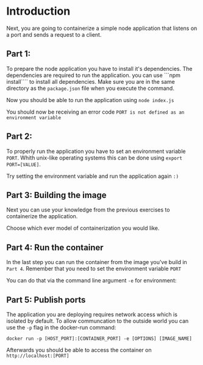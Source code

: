 # Introduction
Next, you are going to containerize a simple node application that listens on a port and sends a request to a client.

## Part 1:
To prepare the node application you have to install it's dependencies. The dependencies are required to run the application. you can use
```npm install````
to install all dependencies.
Make sure you are in the same directory as the `package.json` file when you execute the command.

Now you should be able to run the application using
```node index.js```

You should now be receiving an error code `PORT is not defined as an environment variable`

## Part 2:

To properly run the application you have to set an environment variable `PORT`.
Whith unix-like operating systems this can be done using `export PORT=[VALUE]`.

Try setting the environment variable and run the application again `:)`

## Part 3: Building the image
Next you can use your knowledge from the previous exercises to containerize the application.

Choose which ever model of containerization you would like.

## Part 4: Run the container
In the last step you can run the container from the image you've build in `Part 4`. Remember that you need to set the environment variable `PORT`

You can do that via the command line argument `-e` for environment:

## Part 5: Publish ports
The application you are deploying requires network access which is isolated by default. To allow communcation to the outside world you can use the `-p` flag in the docker-run command:

`docker run -p [HOST_PORT]:[CONTAINER_PORT] -e [OPTIONS] [IMAGE_NAME]`

Afterwards you should be able to access the container on `http://localhost:[PORT]`